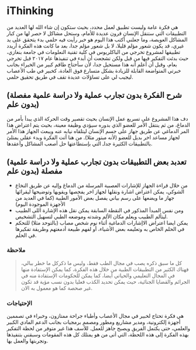 # iThinking
هي فكرة عامة وليست تطبيق لعمل محدد، بحيث ستكون إن شاء الله لها العديد من التطبيقات التي ستنقل الإنسان قرون عديدة للأمام، وستحل مشاكل لا حصر لها من كبار المشاكل العويصة، وما جعلني أكتب هذا اليوم هو خبر رأيت  فيه حلمي بدء يتحقق على يد غيري، قد يكون شعور مؤلم قليلا، لا بل شعور مؤلم جدا، بعد ما كانت هذه الفكرة أريدد تطبيقها لمشروع تخرجي من الباكلريوس في كلية تقنية النعلومات في جامعة بنغازي، حيث بدئت التفكير فيها من قبل ولكن تشجعت أن أبدء في تنفيذها عام ٢٠١٧ قبل تخرجي بعام، وقبل أن أعلم أنه هذا مستحيل جدا، لأن سأحتاج طاقم كبير من الخيراء بجانب خبرتي المتواضعة القابلة للزيادة بشكل متسارع فوق العادة، كخبير في طب الأعصاب ليجيب لي على تساؤلات عديدة تقف في طريق تحقيق حلمي.


## (شرح الفكرة بدون تجارب عملية ولا دراسة علمية مفصلة (بدون علم
دف هذا المشروع على تسريع عمل الإنسان بحيث تقصير وقت الحركة الذي يبدأ بأمر من الدماغ، من ثم ينتقل الأمر للعضو الذي بدوره سيؤدي وظيفة معينة، بحيث يتم اعتراض هذا المر الدماغي عن طريق جهاز على جسم الإنسان ليتلقاه نيابه عنه ويبعث الجهاز هذا الأمر لجهاز مساعد اخر بديل للعضو (لأنه مبتور مثلا).
من هنا أتت الفكرة وبدء عقلي يمتلئ بالتطبيقات الكثيرة جداـ التي بإستطاعتها حل أصعب المشاكل وأعقدها.


## (تعدبد بعض التطبيقات بدون تجارب عملية ولا دراسة علمية مفصلة (بدون علم
* من خلال قراءة الجهاز للإشارات العصبية المرسلة من الدماغ وإليه عن طريق النخاع الشوكي، يمكن اعتراض اشارة ونقلها لجهاز اخر يفحصها ويقويها وتوضيحها ليقرائها جهاز ما ويضعها على رسم بياني يفصل بعض الأمور الطبية (كما في العديد من الأجهزة الموجودة اليوم)
* ومن نفس المبدأ المذكور في النقطة السابقة يمكن نقل هذه الإشارة اللى الطبيب ليتألم الطبيب ويعلم مكان الألم وشدته وموضعه الطبي لتسهيل التشخيص.
* يمكن ايضا اعتراض الاإشارات الدماغية أثناء نوم شخص مصاب (بالتوحد مثلا) للتحكم في الحلم الخاص به وتعليمه بعض الأشياء، أو لفهم طبيعة أدمغتهم وطريقة تفكيرها في الحلم.


### ملاحظة
> كل ما سبق ذكره يصب في مجال الطب فقط، وليس ما ذكركل ما خطر ببالي، فهناك الكثير من التطبيقات الطبية من خلال هذه الفكرة، كما يمكن الإستفادة منها في المجال التعليمي والحياتي أيضا، كما يمكن للحكومات الإستفادة منه في الجرائم والقضايا الجنائية، حيث يمكن تحديد الكذب فعليا بدون نسب مؤية قد تكون غير صحصة كما هو معمول به الان.


### الإحتياجات
هي فكرة تحتاج لخبير في مجال الأعصاب وأطباء جراحة ممتازون، وخبراء في تصممين أجهزة إلكترونية، ومدير مشاريع ومطور ومصمم برمجيات بجانب الدعم المادي الكبير والعلمي، حتى يكتمل الفريق ويصبح جاهز للعمل.
للأسف هذا غير متوفر من لحظة التفكير بهذه الفكرة إلى هذه اللحظة، التي أتى من هو يمتلك كل هذه المقومات وسبقني بتنفيذها وتجربتها والعمل بها.
